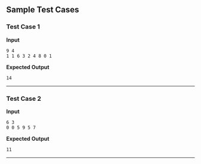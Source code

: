 ## Sample Test Cases

### Test Case 1
**Input**
```
9 4
1 1 6 3 2 4 8 0 1 
```
**Expected Output**
```
14
```

---

### Test Case 2
**Input**
```
6 3
0 0 5 9 5 7 
```
**Expected Output**
```
11
```

---